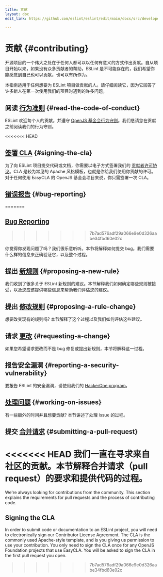 ```yaml
---
title: 贡献
layout: doc
edit_link: https://github.com/eslint/eslint/edit/main/docs/src/developer-guide/contributing/README.md

---
```

<!-- Note: No pull requests accepted for this file. See README.md in the root directory for details. -->

# 贡献 {#contributing}

开源项目的一个伟大之处在于任何人都可以以任何有意义的方式作出贡献。自从项目开始以来，如果没有众多贡献者的帮助，ESLint 是不可能存在的，我们希望你能感觉到自己也可以贡献，也可以有所作为。

本指南适用于任何想要为 ESLint 项目做贡献的人。请仔细阅读它，因为它回答了许多新人在第一次使用我们的项目时遇到的许多问题。

## 阅读 [行为准则](https://eslint.org/conduct) {#read-the-code-of-conduct}

ESLint 欢迎每个人的贡献，并遵守 [OpenJS 基金会行为守则](https://eslint.org/conduct)。我们恳请您在贡献之前阅读我们的行为守则。

<<<<<<< HEAD
## [签署 CLA](https://openjsf.org/about/the-openjs-foundation-cla/) {#signing-the-cla}

为了向 ESLint 项目提交代码或文档，你需要以电子方式签署我们的 [贡献者许可协议](https://github.com/openjs-foundation/easycla)。CLA 是较为常见的 Apache 风格模板，也就是你给我们使用你贡献的许可。对于任何使用 EasyCLA 的 OpenJS 基金会项目来说，你只需签署一次 CLA。

## [错误报告](reporting-bugs) {#bug-reporting}
=======
## [Bug Reporting](reporting-bugs)
>>>>>>> 7b7ad576adf29a066e9e0d326aabe34fbd60e02c

你觉得你发现问题了吗？我们很乐意听听。本节将解释如何提交 bug，我们需要什么样的信息来正确验证它，以及整个过程。

## 提出 [新规则](new-rules) {#proposing-a-new-rule}

我们收到了很多关于 ESLint 新规则的建议。本节解释我们如何确定哪些规则被接受，以及您应该提供哪些信息来帮助我们评估您的建议。

## 提出 [修改规则](rule-changes) {#proposing-a-rule-change}

想要改变现有的规则吗? 本节解释了这个过程以及我们如何评估这些建议。

## 请求 [更改](changes) {#requesting-a-change}

如果您希望请求更改而不是 bug 修复或提出新规则，本节将解释这一过程。

## 报告安全漏洞 {#reporting-a-security-vulnerability}

要报告 ESLint 的安全漏洞，请使用我们的 [HackerOne program](https://hackerone.com/eslint)。

## [处理问题](working-on-issues) {#working-on-issues}

有一些额外的时间并且想要贡献? 本节讲述了处理 Issue 的过程。

## 提交 [合并请求](pull-requests) {#submitting-a-pull-request}

<<<<<<< HEAD
我们一直在寻求来自社区的贡献。本节解释合并请求（pull request）的要求和提供代码的过程。
=======
We're always looking for contributions from the community. This section explains the requirements for pull requests and the process of contributing code.

## Signing the CLA

In order to submit code or documentation to an ESLint project, you will need to electronically sign our Contributor License Agreement. The CLA is the commonly used Apache-style template, and is you giving us permission to use your contribution. You only need to sign the CLA once for any OpenJS Foundation projects that use EasyCLA. You will be asked to sign the CLA in the first pull request you open.
>>>>>>> 7b7ad576adf29a066e9e0d326aabe34fbd60e02c
